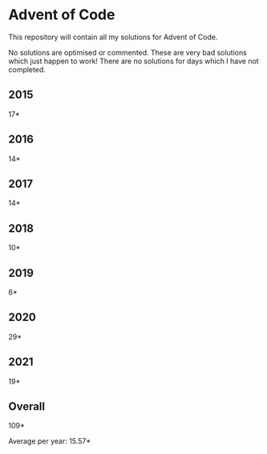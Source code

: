 # Advent of Code

This repository will contain all my solutions for Advent of Code.

No solutions are optimised or commented.  These are very bad solutions which just happen to work!
There are no solutions for days which I have not completed.

## 2015
17*

## 2016 
14*

## 2017
14*

## 2018
10*

## 2019
6*

## 2020
29*

## 2021
19*

## Overall
109*

Average per year: 15.57*

